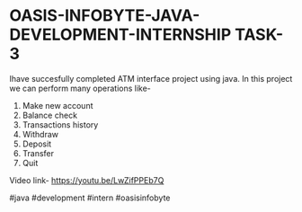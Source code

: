 # OASIS-INFOBYTE-JAVA-DEVELOPMENT-INTERNSHIP TASK-3
Ihave succesfully completed ATM interface project using java.
In this project we can perform many operations like-
1. Make new account
2. Balance check
3. Transactions history
4. Withdraw
5. Deposit
6. Transfer
7. Quit

Video link- https://youtu.be/LwZifPPEb7Q

#java #development #intern #oasisinfobyte
   
